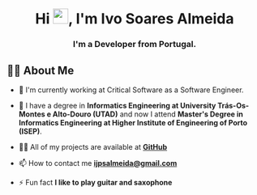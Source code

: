 <h1 align="center">Hi <img src="https://raw.githubusercontent.com/MartinHeinz/MartinHeinz/master/wave.gif" width="30px">, I'm Ivo Soares Almeida</h1>
<h3 align="center">I'm a Developer from Portugal.</h3>

## 🙋‍♂️ About Me

- 🔭 I'm currently working at Critical Software as a Software Engineer.
  
- 🌱 I have a degree in **Informatics Engineering at University Trás-Os-Montes e Alto-Douro (UTAD)** and now I attend **Master's Degree in Informatics Engineering at Higher Institute of Engineering of Porto (ISEP)**.

- 👨‍💻 All of my projects are available at **[GitHub](https://github.com/ijpsalmeida?tab=repositories)**

- 📫 How to contact me **ijpsalmeida@gmail.com**

- ⚡ Fun fact **I like to play guitar and saxophone**





